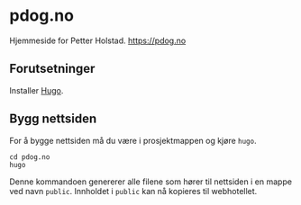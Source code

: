 # pdog.no

Hjemmeside for Petter Holstad. <https://pdog.no>

## Forutsetninger

Installer [Hugo](https://gohugo.io/getting-started/installing/).

## Bygg nettsiden

For å bygge nettsiden må du være i prosjektmappen og kjøre `hugo`.

```shell
cd pdog.no
hugo
```

Denne kommandoen genererer alle filene som hører til nettsiden i en mappe ved
navn `public`. Innholdet i `public` kan nå kopieres til webhotellet.
